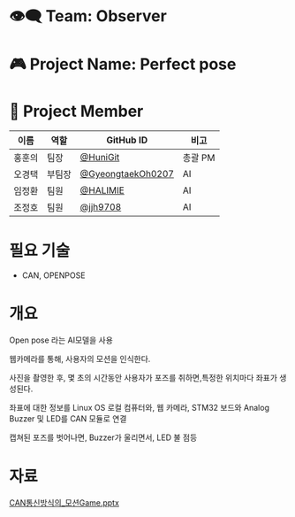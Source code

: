 # 👁️‍🗨️ Team: Observer

# 🎮 Project Name: Perfect pose

# 👥 Project Member

| 이름 | 역할 | GitHub ID | 비고 |
|------|------|-----------|------|
| 홍훈의 | 팀장 | [@HuniGit](https://github.com/HuniGit) | 총괄 PM |
| 오경택 | 부팀장 | [@GyeongtaekOh0207](https://github.com/GyeongtaekOh0207) | AI |
| 임정환 | 팀원 | [@HALIMIE](https://github.com/HALIMIE) | AI |
| 조정호 | 팀원 | [@jjh9708](https://github.com/jjh9708) | AI |


# 필요 기술
 - CAN, OPENPOSE

# 개요
Open pose 라는 AI모델을 사용

웹카메라를 통해, 사용자의 모션을 인식한다.

사진을 촬영한 후, 몇 초의 시간동안 사용자가 포즈를 취하면,특정한 위치마다 좌표가 생성된다.

좌표에 대한 정보를 Linux OS 로컬 컴퓨터와, 웹 카메라, STM32 보드와 Analog Buzzer 및 LED를 CAN 모듈로 연결

캡쳐된 포즈를 벗어나면, Buzzer가 울리면서, LED 불 점등

# 자료
[CAN통신방식의_모션Game.pptx](https://github.com/user-attachments/files/20239420/CAN._.Game.pptx)

